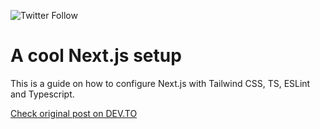 ![Twitter Follow](https://img.shields.io/twitter/follow/alexandrudanpop?style=social)

# A cool Next.js setup
This is a guide on how to configure Next.js with Tailwind CSS, TS, ESLint and Typescript. 

[Check original post on DEV.TO](https://dev.to/alexandrudanpop/configuring-next-js-with-typescript-tailwind-css-eslint-jest-46ob)
